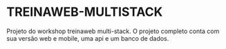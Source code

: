 # TREINAWEB-MULTISTACK
 Projeto do workshop treinaweb multi-stack. O projeto completo conta com sua versão web e mobile, uma api e um banco de dados.
